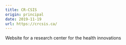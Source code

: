 ```yaml
---
title: CR-CSIS
origin: principal
date: 2019-11-19
url: https://crcsis.ca/
---
```


Website for a research center for the health innovations

<!--more-->
